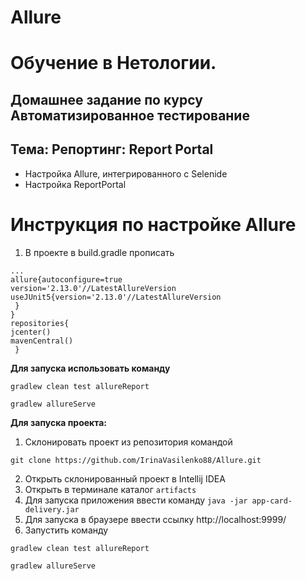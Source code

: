 # Allure

# Обучение в Нетологии.

## Домашнее задание по курсу Автоматизированное тестирование

## Тема: Репортинг: Report Portal

- Настройка Allure, интегрированного с Selenide
- Настройка ReportPortal 

# Инструкция по настройке Allure
1. В проекте в build.gradle прописать  

``` plugins{id'java'id'io.qameta.allure'version'2.8.1'}
...
allure{autoconfigure=true
version='2.13.0'//LatestAllureVersion
useJUnit5{version='2.13.0'//LatestAllureVersion
 }
}
repositories{
jcenter()
mavenCentral()
 }
 ```
 
**Для запуска использовать команду**
```
gradlew clean test allureReport
```
``` 
gradlew allureServe
```

**Для запуска проекта:**
1. Склонировать проект из репозитория командой 

```
git clone https://github.com/IrinaVasilenko88/Allure.git
``` 
2. Открыть склонированный проект в Intellij IDEA
3. Открыть в терминале каталог ```artifacts```
4. Для запуска приложения ввести команду ```java -jar app-card-delivery.jar```
5. Для запуска в браузере ввести ссылку http://localhost:9999/
6. Запустить команду
```
gradlew clean test allureReport
```
``` 
gradlew allureServe
```
